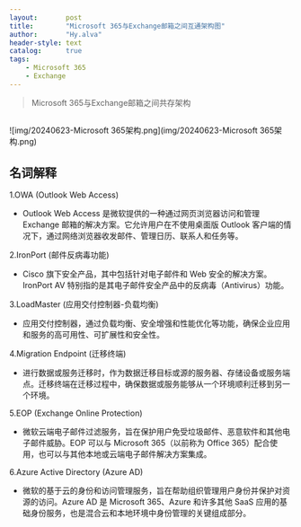 ```yaml
---
layout:       post
title:        "Microsoft 365与Exchange邮箱之间互通架构图"
author:       "Hy.alva"
header-style: text
catalog:      true
tags:
    - Microsoft 365
    - Exchange
---
```


> Microsoft 365与Exchange邮箱之间共存架构
##
![img/20240623-Microsoft 365架构.png](img/20240623-Microsoft 365架构.png)

## 名词解释

1.OWA (Outlook Web Access)
*   Outlook Web Access 是微软提供的一种通过网页浏览器访问和管理 Exchange 邮箱的解决方案。它允许用户在不使用桌面版 Outlook 客户端的情况下，通过网络浏览器收发邮件、管理日历、联系人和任务等。

2.IronPort (邮件反病毒功能)
*   Cisco 旗下安全产品，其中包括针对电子邮件和 Web 安全的解决方案。IronPort AV 特别指的是其电子邮件安全产品中的反病毒（Antivirus）功能。

3.LoadMaster (应用交付控制器-负载均衡)
*   应用交付控制器，通过负载均衡、安全增强和性能优化等功能，确保企业应用和服务的高可用性、可扩展性和安全性。

4.Migration Endpoint (迁移终端) 
*   进行数据或服务迁移时，作为数据迁移目标或源的服务器、存储设备或服务端点。迁移终端在迁移过程中，确保数据或服务能够从一个环境顺利迁移到另一个环境。

5.EOP (Exchange Online Protection)
*   微软云端电子邮件过滤服务，旨在保护用户免受垃圾邮件、恶意软件和其他电子邮件威胁。EOP 可以与 Microsoft 365（以前称为 Office 365）配合使用，也可以与其他本地或云端电子邮件解决方案集成。

6.Azure Active Directory (Azure AD) 
*   微软的基于云的身份和访问管理服务，旨在帮助组织管理用户身份并保护对资源的访问。Azure AD 是 Microsoft 365、Azure 和许多其他 SaaS 应用的基础身份服务，也是混合云和本地环境中身份管理的关键组成部分。
